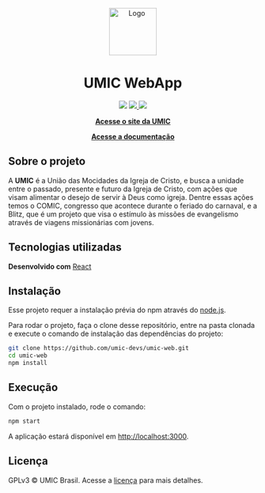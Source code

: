 <p align="center">
    <img src="https://raw.githubusercontent.com/umic-devs/umic-wiki/master/docs/extra/umic-devs.png" alt="Logo" style="height: 96px">
</p>

<h1 align="center">UMIC WebApp</h1>

<p align="center">
    <a href="https://codeclimate.com/github/umic-devs/umic-web/maintainability" alt="maintainability"><img src="https://api.codeclimate.com/v1/badges/3d98356b849882583815/maintainability" /></a>
    <a href="https://travis-ci.com/github/umic-devs/umic-web" alt="build status" >
        <img src="https://travis-ci.com/umic-devs/umic-web.svg?branch=master" />
    </a>
    <a href="https://www.gnu.org/licenses/gpl-3.0" alt="licence" >
        <img src="https://img.shields.io/badge/License-GPLv3-blue.svg" />
    </a>
</p>

<p align="center">
    <a href="https://umic.com.br/"><strong>Acesse o site da UMIC</strong></a>
</p>

<p align="center">
    <a href="https://github.com/umic-devs/umic-wiki"><strong>Acesse a documentação</strong></a>
</p>

## Sobre o projeto

A **UMIC** é a União das Mocidades da Igreja de Cristo, e busca a unidade entre o passado, presente e futuro da Igreja de Cristo, com ações que visam alimentar o desejo de servir à Deus como igreja. Dentre essas ações temos o COMIC, congresso que acontece durante o feriado do carnaval, e a Blitz, que é um projeto que visa o estímulo às missões de evangelismo através de viagens missionárias com jovens.

## Tecnologias utilizadas

**Desenvolvido com** [React](https://reactjs.org/)

## Instalação

Esse projeto requer a instalação prévia do npm através do [node.js](https://nodejs.org/en/download/).

Para rodar o projeto, faça o clone desse repositório, entre na pasta clonada e execute o comando de instalação das dependências do projeto:
```bash
git clone https://github.com/umic-devs/umic-web.git
cd umic-web
npm install
```

## Execução

Com o projeto instalado, rode o comando:

```bash
npm start
```

A aplicação estará disponível em [http://localhost:3000](http://localhost:3000).

<!-- ## Contribuição

Siga o [guia de contribuição](CONTRIBUTING.md) e o [código de conduta](CODE_OF_CONDUCT.md) para entender os passos e regras para adicionar sua contribuição ao projeto. -->

## Licença

GPLv3 © UMIC Brasil. Acesse a [licença](LICENSE) para mais detalhes.
